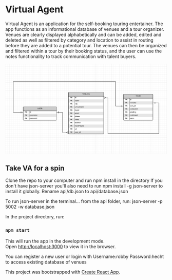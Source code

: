 # Virtual Agent

Virtual Agent is an application for the self-booking touring entertainer. The app functions as an informational database of venues and a tour organizer. Venues are clearly displayed alphabetically and can be added, edited and deleted as well as filtered by category and location to assist in routing before they are added to a potential tour. The venues can then be organized and filtered within a tour by their booking status, and the user can use the notes functionality to track communication with talent buyers.

![ERD](/src/images/VA_ERD.png)

## Take VA for a spin

Clone the repo to your computer and run npm install in the directory
If you don't have json-server you'll also need to run npm install -g json-server to install it globally.
Rename api/db.json to api/database.json

To run json-server in the terminal... from the api folder, run: json-server -p 5002 -w database.json

In the project directory, run:

### `npm start`

This will run the app in the development mode.<br>
Open [http://localhost:3000](http://localhost:3000) to view it in the browser.

You can register a new user or login with Username:robby Password:hecht to access existing database of venues

This project was bootstrapped with [Create React App](https://github.com/facebook/create-react-app).

